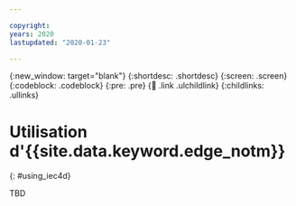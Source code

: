```yaml
---

copyright:
years: 2020
lastupdated: "2020-01-23"

---
```


{:new_window: target="blank"}
{:shortdesc: .shortdesc}
{:screen: .screen}
{:codeblock: .codeblock}
{:pre: .pre}
{:child: .link .ulchildlink}
{:childlinks: .ullinks}

# Utilisation d'{{site.data.keyword.edge_notm}} 
{: #using_iec4d}

TBD
